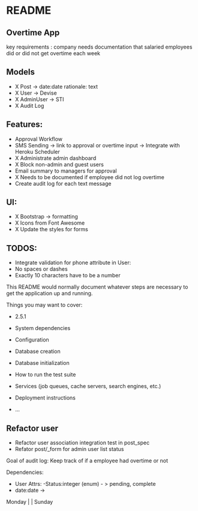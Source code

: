 # README

## Overtime App

key requirements : company needs documentation that salaried employees did or did not get overtime each week
 
## Models
- X Post -> date:date rationale: text
- X User -> Devise
- X AdminUser -> STI
- X Audit Log

## Features:
- Approval Workflow
- SMS Sending -> link to approval or overtime input -> Integrate with Heroku Scheduler
- X Administrate admin dashboard
- X Block non-admin and guest users
- Email summary to managers for approval
- X Needs to be documented if employee did not log overtime
- Create audit log for each text message

## UI:
- X Bootstrap -> formatting
- X Icons from Font Awesome
- X Update the styles for forms


## TODOS:

- Integrate validation for phone attribute in User:
- No spaces or dashes
- Exactly 10 characters have to be a number


This README would normally document whatever steps are necessary to get the
application up and running.

Things you may want to cover:

* 2.5.1

* System dependencies

* Configuration

* Database creation

* Database initialization

* How to run the test suite

* Services (job queues, cache servers, search engines, etc.)

* Deployment instructions

* ...

## Refactor user
- Refactor user association integration test in post_spec
- Refator post/_form for admin user list status


Goal of audit log:
Keep track of if a employee had overtime or not

Dependencies: 
- User
Attrs: 
-Status:integer (enum) - > pending, complete
- date:date -> 

Monday
|
|
Sunday

